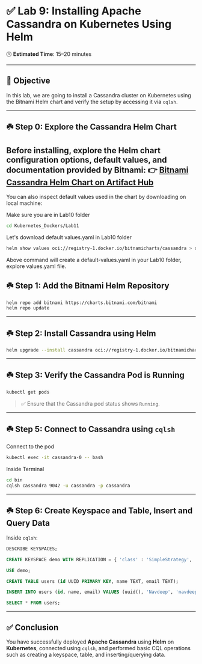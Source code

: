 
# ✅ Lab 9: Installing Apache Cassandra on Kubernetes Using Helm

🕒 **Estimated Time**: 15–20 minutes

---

## 🎯 Objective
In this lab, we are going to install a Cassandra cluster on Kubernetes using the Bitnami Helm chart and verify the setup by accessing it via `cqlsh`.

---

## ☘️ Step 0: Explore the Cassandra Helm Chart
Before installing, explore the Helm chart configuration options, default values, and documentation provided by Bitnami:
👉 [Bitnami Cassandra Helm Chart on Artifact Hub](https://artifacthub.io/packages/helm/bitnami/cassandra)
---

You can also inspect default values used in the chart by downloading on local machine:

Make sure you are in Lab10 folder

```bash
cd Kubernetes_Dockers/Lab11
```

Let's download default values.yaml in Lab10 folder

```bash
helm show values oci://registry-1.docker.io/bitnamicharts/cassandra > default-values.yaml
```
Above command will create a default-values.yaml in your Lab10 folder, explore values.yaml file.


## ☘️ Step 1: Add the Bitnami Helm Repository

```bash
helm repo add bitnami https://charts.bitnami.com/bitnami
helm repo update
```


---

## ☘️ Step 2: Install Cassandra using Helm

```bash
helm upgrade --install cassandra oci://registry-1.docker.io/bitnamicharts/cassandra --set replicaCount=1 --set resources.requests.memory=1Gi --set resources.requests.cpu=500m --set resources.limits.memory=2Gi --set resources.limits.cpu=1 --set persistence.size=1Gi --set volumePermissions.enabled=true --set volumePermissions.securityContext.runAsUser=0 --set dbUser.password=cassandra --set dbUser.forcePassword=true
```

---

## ☘️ Step 3: Verify the Cassandra Pod is Running

```bash
kubectl get pods
```

> ✅ Ensure that the Cassandra pod status shows `Running`.

---

## ☘️ Step 5: Connect to Cassandra using `cqlsh`

Connect to the pod

```bash
kubectl exec -it cassandra-0 -- bash
```

Inside Terminal

```bash
cd bin
cqlsh cassandra 9042 -u cassandra -p cassandra
```

---

## ☘️ Step 6: Create Keyspace and Table, Insert and Query Data

Inside `cqlsh`:

```sql
DESCRIBE KEYSPACES;

CREATE KEYSPACE demo WITH REPLICATION = { 'class' : 'SimpleStrategy', 'replication_factor' : 1 };

USE demo;

CREATE TABLE users (id UUID PRIMARY KEY, name TEXT, email TEXT);

INSERT INTO users (id, name, email) VALUES (uuid(), 'Navdeep', 'navdeep@example.com');

SELECT * FROM users;
```

---

## ✅ Conclusion

You have successfully deployed **Apache Cassandra** using **Helm** on **Kubernetes**, connected using `cqlsh`, and performed basic CQL operations such as creating a keyspace, table, and inserting/querying data.
